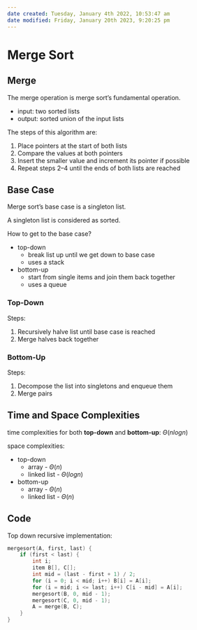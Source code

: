 ```yaml
---
date created: Tuesday, January 4th 2022, 10:53:47 am
date modified: Friday, January 20th 2023, 9:20:25 pm
---
```


# Merge Sort

## Merge

The merge operation is merge sort’s fundamental operation.

- input: two sorted lists
- output: sorted union of the input lists

The steps of this algorithm are:

1. Place pointers at the start of both lists
2. Compare the values at both pointers
3. Insert the smaller value and increment its pointer if possible
4. Repeat steps 2–4 until the ends of both lists are reached

## Base Case

Merge sort’s base case is a singleton list.

A singleton list is considered as sorted.

How to get to the base case?

- top-down
    - break list up until we get down to base case
    - uses a stack
- bottom-up
    - start from single items and join them back together
    - uses a queue

### Top-Down

Steps:

1. Recursively halve list until base case is reached
2. Merge halves back together

### Bottom-Up

Steps:

1. Decompose the list into singletons and enqueue them
2. Merge pairs

## Time and Space Complexities

time complexities for both **top-down** and **bottom-up**: $\Theta(nlogn)$

space complexities:

- top-down
    - array - $\Theta(n)$
    - linked list - $\Theta(logn)$
- bottom-up
    - array - $\Theta(n)$
    - linked list - $\Theta(n)$

## Code

Top down recursive implementation:

```C
mergesort(A, first, last) {
    if (first < last) {
        int i;
        item B[], C[];
        int mid = (last - first + 1) / 2;
        for (i = 0; i < mid; i++) B[i] = A[i];
        for (i = mid; i <= last; i++) C[i - mid] = A[i];
        mergesort(B, 0, mid - 1);
        mergesort(C, 0, mid - 1);
        A = merge(B, C);
    }
}
```